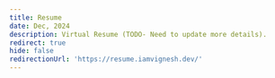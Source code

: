 ```yaml
---
title: Resume
date: Dec, 2024
description: Virtual Resume (TODO- Need to update more details).
redirect: true
hide: false
redirectionUrl: 'https://resume.iamvignesh.dev/'
---
```

